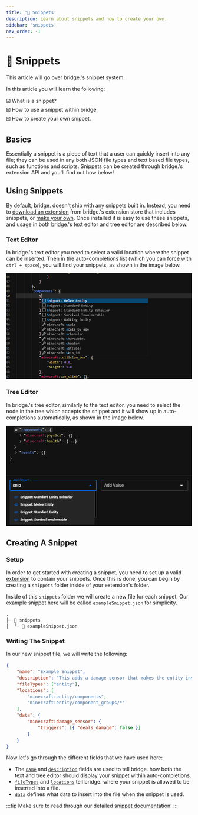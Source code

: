 ```yaml
---
title: '🔗 Snippets'
description: Learn about snippets and how to create your own.
sidebar: 'snippets'
nav_order: -1
---
```


# 🔗 Snippets

This article will go over bridge.'s snippet system.

In this article you will learn the following:

:ballot_box_with_check: What is a snippet?<br />
:ballot_box_with_check: How to use a snippet within bridge.<br />
:ballot_box_with_check: How to create your own snippet.<br />

## Basics

Essentially a snippet is a piece of text that a user can quickly insert into any file; they can be used in any both JSON file types and text based file types, such as functions and scripts. Snippets can be created through bridge.'s extension API and you'll find out how below!

## Using Snippets

By default, bridge. doesn't ship with any snippets built in. Instead, you need to [download an extension](/extensions/index.html#installing-extensions) from bridge.'s extension store that includes snippets, or [make your own](#creating-a-snippet). Once installed it is easy to use these snippets, and usage in both bridge.'s text editor and tree editor are described below.

### Text Editor

In bridge.'s text editor you need to select a valid location where the snippet can be inserted. Then in the auto-completions list (which you can force with `ctrl + space`), you will find your snippets, as shown in the image below.

![A screenshot showing snippets in the text editor](./text-editor-snippets.png)

### Tree Editor

In bridge.'s tree editor, similarly to the text editor, you need to select the node in the tree which accepts the snippet and it will show up in auto-completions automatically, as shown in the image below.

![A screenshot showing snippets in the tree editor](./tree-editor-snippets.png)

## Creating A Snippet

### Setup

In order to get started with creating a snippet, you need to set up a valid [extension](/extensions/index.html#creating-extensions) to contain your snippets. Once this is done, you can begin by creating a `snippets` folder inside of your extension's folder.

Inside of this `snippets` folder we will create a new file for each snippet. Our example snippet here will be called `exampleSnippet.json` for simplicity.

```text{3}
.
├─ 📁 snippets
│  └─ 📝 exampleSnippet.json
```

### Writing The Snippet

In our new snippet file, we will write the following:

```json
{
	"name": "Example Snippet",
	"description": "This adds a damage sensor that makes the entity invulnerable.",
	"fileTypes": ["entity"],
	"locations": [
		"minecraft:entity/components",
		"minecraft:entity/component_groups/*"
	],
	"data": {
		"minecraft:damage_sensor": {
			"triggers": [{ "deals_damage": false }]
		}
	}
}
```

Now let's go through the different fields that we have used here:

-   The [`name`](/extensions/snippets/documentation.html#name) and [`description`](/extensions/snippets/documentation.html#description) fields are used to tell bridge. how both the text and tree editor should display your snippet within auto-completions.
-   [`fileTypes`](/extensions/snippets/documentation.html#filetypes) and [`locations`](/extensions/snippets/documentation.html#locations) tell bridge. where your snippet is allowed to be inserted into a file.
-   [`data`](/extensions/snippets/documentation.html#data) defines what data to insert into the file when the snippet is used.

:::tip
Make sure to read through our detailed [snippet documentation](/extensions/snippets/documentation)!
:::
